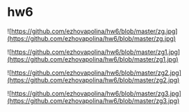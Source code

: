 # hw6

![https://github.com/ezhovapolina/hw6/blob/master/zg.jpg](https://github.com/ezhovapolina/hw6/blob/master/zg.jpg)

![https://github.com/ezhovapolina/hw6/blob/master/zg1.jpg](https://github.com/ezhovapolina/hw6/blob/master/zg1.jpg)

![https://github.com/ezhovapolina/hw6/blob/master/zg2.jpg](https://github.com/ezhovapolina/hw6/blob/master/zg2.jpg)


![https://github.com/ezhovapolina/hw6/blob/master/zg3.jpg](https://github.com/ezhovapolina/hw6/blob/master/zg3.jpg)

